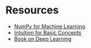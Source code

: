# Resources

- [NumPy for Machine Learning](https://madewithml.com/courses/foundations/numpy/#dot-product)
- [Intuition for Basic Concepts](https://betterexplained.com/articles/adept-machine-learning-course/)
- [Book on Deep Learning](https://archive.org/details/deep-learning-a-visual-approach/mode/2up)
  